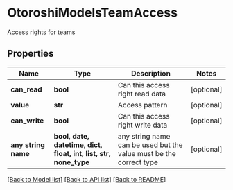 # OtoroshiModelsTeamAccess

Access rights for teams

## Properties
Name | Type | Description | Notes
------------ | ------------- | ------------- | -------------
**can_read** | **bool** | Can this access right read data | [optional] 
**value** | **str** | Access pattern | [optional] 
**can_write** | **bool** | Can this access right write data | [optional] 
**any string name** | **bool, date, datetime, dict, float, int, list, str, none_type** | any string name can be used but the value must be the correct type | [optional]

[[Back to Model list]](../README.md#documentation-for-models) [[Back to API list]](../README.md#documentation-for-api-endpoints) [[Back to README]](../README.md)


